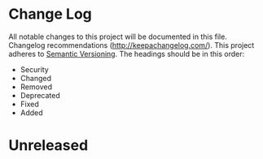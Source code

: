 # Change Log
All notable changes to this project will be documented in this file.
Changelog recommendations (http://keepachangelog.com/).
This project adheres to [Semantic Versioning](http://semver.org/).
The headings should be in this order:
- Security
- Changed
- Removed
- Deprecated
- Fixed
- Added

# Unreleased
